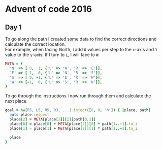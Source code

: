 Advent of code 2016
===================

Day 1
-----

To go along the path I created some data to find the correct directions and
calculate the correct location.  
For example, when facing *N*orth, I add `0` values per step to the `x`-axis and
`1` value to the `y`-axis. If I turn to `L`, I will face to `W`:

``` ruby
META = {
  'N' => [ 0,  1, {'L' => 'W', 'R' => 'E'}],
  'E' => [ 1,  0, {'L' => 'N', 'R' => 'S'}],
  'S' => [ 0, -1, {'L' => 'E', 'R' => 'W'}],
  'W' => [-1,  0, {'L' => 'S', 'R' => 'N'}],
}
```

To go through the instructions I now run through them and calculate the next
place.

``` ruby
goal = %w[R5, L5, R5, R3, ...].inject([0, 0, 'N']) { |place, path|
  puts place.inspect
  place[2] = META[place[2]][2][path[0,1]]
  place[0] = place[0] + META[place[2]][0] * path[1..-1].to_i
  place[1] = place[1] + META[place[2]][1] * path[1..-1].to_i

  place
}
```
